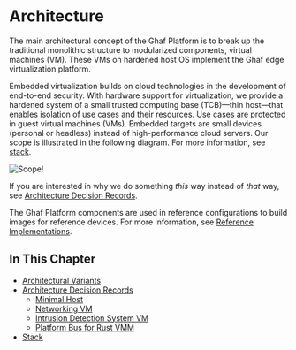 <!--
    Copyright 2022-2024 TII (SSRC) and the Ghaf contributors
    SPDX-License-Identifier: CC-BY-SA-4.0
-->

# Architecture

The main architectural concept of the Ghaf Platform is to break up the traditional monolithic structure to modularized components, virtual machines (VM). These VMs on hardened host OS implement the Ghaf edge virtualization platform.

Embedded virtualization builds on cloud technologies in the development of end-to-end security. With hardware support for virtualization, we provide a hardened system of a small trusted computing base (TCB)—thin host—that enables isolation of use cases and their resources. Use cases are protected in guest virtual machines (VMs). Embedded targets are small devices (personal or headless) instead of high-performance cloud servers. Our scope is illustrated in the following diagram. For more information, see [stack](architecture/stack.md).

![Scope!](./../img/stack.drawio.png "Embedded Virtualization Scope")

If you are interested in why we do something *this* way instead of *that* way, see [Architecture Decision Records](adr.md).

The Ghaf Platform components are used in reference configurations to build images for reference devices. For more information, see [Reference Implementations](../ref_impl/reference_implementations.md).


## In This Chapter

- [Architectural Variants](./variants.md)
- [Architecture Decision Records](./adr.md)
  - [Minimal Host](./adr/minimal-host.md)
  - [Networking VM](./adr/netvm.md)
  - [Intrusion Detection System VM](./adr/idsvm.md)
  - [Platform Bus for Rust VMM](./adr/platform-bus-passthrough-support.md)
- [Stack](./stack.md)